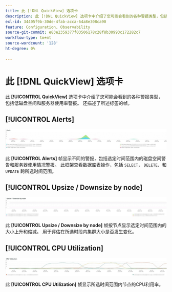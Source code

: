 ```yaml
---
title: 此 [!DNL QuickView] 选项卡
description: 此 [!DNL QuickView] 选项卡中介绍了您可能会看到的各种警报类型，包括低磁盘空间和服务器使用率警报。
exl-id: 34405f9b-30de-4fab-acca-64a8e308ca90
feature: Configuration, Observability
source-git-commit: e83e2359377f03506178c28f8b30993c172282c7
workflow-type: tm+mt
source-wordcount: '128'
ht-degree: 0%

---
```


# 此 [!DNL QuickView] 选项卡

此 **[!UICONTROL QuickView]** 选项卡中介绍了您可能会看到的各种警报类型，包括低磁盘空间和服务器使用率警报。 还描述了所述标签的帧。

## [!UICONTROL Alerts]

![警报](../../assets/tools/observation-for-adobe-commerce/quickview_alerts.jpg)

此 **[!UICONTROL Alerts]** 帧显示不同的警报，包括选定时间范围内的磁盘空间警告和服务器使用情况警报。 此框架查看数据库表操作，包括 `SELECT`， `DELETE`、和 `UPDATE` 跨所选时间范围。

## [!UICONTROL Upsize / Downsize by node]

![按节点放大/缩小](../../assets/tools/observation-for-adobe-commerce/quickview_upsize_by_node.jpg)

此 **[!UICONTROL Upsize / Downsize by node]** 帧按节点显示选定时间范围内的大小上升和缩减。 用于评估在所选时段内集群大小是否发生变化。

## [!UICONTROL CPU Utilization]

![CPU利用率](../../assets/tools/observation-for-adobe-commerce/quickview_cpu.jpg)

此 **[!UICONTROL CPU Utilization]** 帧显示所选时间范围内节点的CPU利用率。
